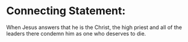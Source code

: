 # Connecting Statement:

When Jesus answers that he is the Christ, the high priest and all of the leaders there condemn him as one who deserves to die.